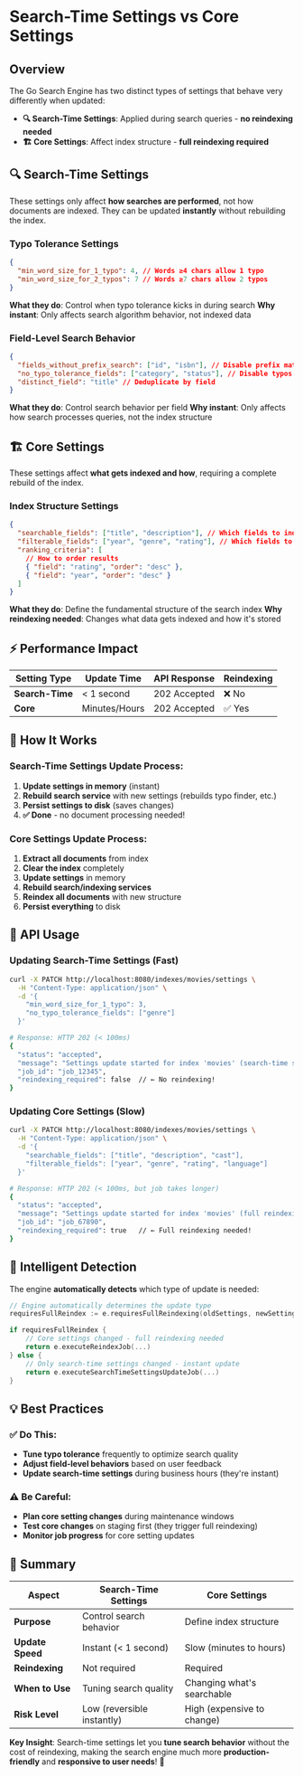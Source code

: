 # Search-Time Settings vs Core Settings

## Overview

The Go Search Engine has two distinct types of settings that behave very differently when updated:

- **🔍 Search-Time Settings**: Applied during search queries - **no reindexing needed**
- **🏗️ Core Settings**: Affect index structure - **full reindexing required**

## 🔍 Search-Time Settings

These settings only affect **how searches are performed**, not how documents are indexed. They can be updated **instantly** without rebuilding the index.

### Typo Tolerance Settings

```json
{
  "min_word_size_for_1_typo": 4, // Words ≥4 chars allow 1 typo
  "min_word_size_for_2_typos": 7 // Words ≥7 chars allow 2 typos
}
```

**What they do**: Control when typo tolerance kicks in during search
**Why instant**: Only affects search algorithm behavior, not indexed data

### Field-Level Search Behavior

```json
{
  "fields_without_prefix_search": ["id", "isbn"], // Disable prefix matching
  "no_typo_tolerance_fields": ["category", "status"], // Disable typos
  "distinct_field": "title" // Deduplicate by field
}
```

**What they do**: Control search behavior per field
**Why instant**: Only affects how search processes queries, not the index structure

## 🏗️ Core Settings

These settings affect **what gets indexed and how**, requiring a complete rebuild of the index.

### Index Structure Settings

```json
{
  "searchable_fields": ["title", "description"], // Which fields to index for search
  "filterable_fields": ["year", "genre", "rating"], // Which fields to index for filters
  "ranking_criteria": [
    // How to order results
    { "field": "rating", "order": "desc" },
    { "field": "year", "order": "desc" }
  ]
}
```

**What they do**: Define the fundamental structure of the search index
**Why reindexing needed**: Changes what data gets indexed and how it's stored

## ⚡ Performance Impact

| Setting Type    | Update Time   | API Response | Reindexing |
| --------------- | ------------- | ------------ | ---------- |
| **Search-Time** | < 1 second    | 202 Accepted | ❌ No      |
| **Core**        | Minutes/Hours | 202 Accepted | ✅ Yes     |

## 🔧 How It Works

### Search-Time Settings Update Process:

1. **Update settings in memory** (instant)
2. **Rebuild search service** with new settings (rebuilds typo finder, etc.)
3. **Persist settings to disk** (saves changes)
4. **✅ Done** - no document processing needed!

### Core Settings Update Process:

1. **Extract all documents** from index
2. **Clear the index** completely
3. **Update settings** in memory
4. **Rebuild search/indexing services**
5. **Reindex all documents** with new structure
6. **Persist everything** to disk

## 🚀 API Usage

### Updating Search-Time Settings (Fast)

```bash
curl -X PATCH http://localhost:8080/indexes/movies/settings \
  -H "Content-Type: application/json" \
  -d '{
    "min_word_size_for_1_typo": 3,
    "no_typo_tolerance_fields": ["genre"]
  }'

# Response: HTTP 202 (< 100ms)
{
  "status": "accepted",
  "message": "Settings update started for index 'movies' (search-time settings update)",
  "job_id": "job_12345",
  "reindexing_required": false  // ← No reindexing!
}
```

### Updating Core Settings (Slow)

```bash
curl -X PATCH http://localhost:8080/indexes/movies/settings \
  -H "Content-Type: application/json" \
  -d '{
    "searchable_fields": ["title", "description", "cast"],
    "filterable_fields": ["year", "genre", "rating", "language"]
  }'

# Response: HTTP 202 (< 100ms, but job takes longer)
{
  "status": "accepted",
  "message": "Settings update started for index 'movies' (full reindexing required)",
  "job_id": "job_67890",
  "reindexing_required": true   // ← Full reindexing needed!
}
```

## 🧠 Intelligent Detection

The engine **automatically detects** which type of update is needed:

```go
// Engine automatically determines the update type
requiresFullReindex := e.requiresFullReindexing(oldSettings, newSettings)

if requiresFullReindex {
    // Core settings changed - full reindexing needed
    return e.executeReindexJob(...)
} else {
    // Only search-time settings changed - instant update
    return e.executeSearchTimeSettingsUpdateJob(...)
}
```

## 💡 Best Practices

### ✅ Do This:

- **Tune typo tolerance** frequently to optimize search quality
- **Adjust field-level behaviors** based on user feedback
- **Update search-time settings** during business hours (they're instant)

### ⚠️ Be Careful:

- **Plan core setting changes** during maintenance windows
- **Test core changes** on staging first (they trigger full reindexing)
- **Monitor job progress** for core setting updates

## 🎯 Summary

| Aspect           | Search-Time Settings       | Core Settings              |
| ---------------- | -------------------------- | -------------------------- |
| **Purpose**      | Control search behavior    | Define index structure     |
| **Update Speed** | Instant (< 1 second)       | Slow (minutes to hours)    |
| **Reindexing**   | Not required               | Required                   |
| **When to Use**  | Tuning search quality      | Changing what's searchable |
| **Risk Level**   | Low (reversible instantly) | High (expensive to change) |

**Key Insight**: Search-time settings let you **tune search behavior** without the cost of reindexing, making the search engine much more **production-friendly** and **responsive to user needs**! 🎉
